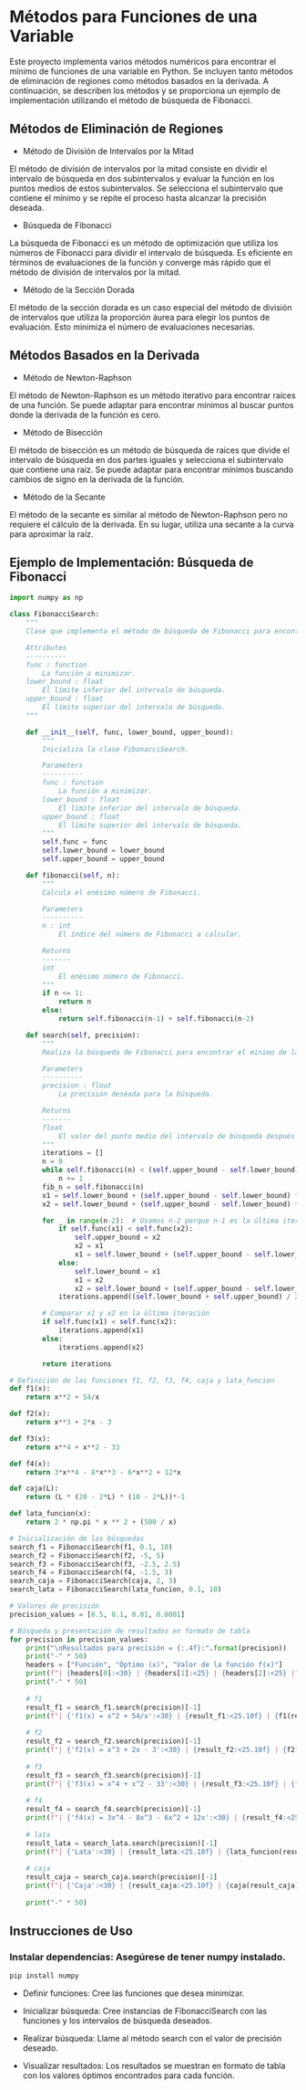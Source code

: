 # Métodos para Funciones de una Variable

Este proyecto implementa varios métodos numéricos para encontrar el mínimo de funciones de una variable en Python. Se incluyen tanto métodos de eliminación de regiones como métodos basados en la derivada. A continuación, se describen los métodos y se proporciona un ejemplo de implementación utilizando el método de búsqueda de Fibonacci.

## Métodos de Eliminación de Regiones

* Método de División de Intervalos por la Mitad

El método de división de intervalos por la mitad consiste en dividir el intervalo de búsqueda en dos subintervalos y evaluar la función en los puntos medios de estos subintervalos. Se selecciona el subintervalo que contiene el mínimo y se repite el proceso hasta alcanzar la precisión deseada.

* Búsqueda de Fibonacci

La búsqueda de Fibonacci es un método de optimización que utiliza los números de Fibonacci para dividir el intervalo de búsqueda. Es eficiente en términos de evaluaciones de la función y converge más rápido que el método de división de intervalos por la mitad.

* Método de la Sección Dorada

El método de la sección dorada es un caso especial del método de división de intervalos que utiliza la proporción áurea para elegir los puntos de evaluación. Esto minimiza el número de evaluaciones necesarias.

## Métodos Basados en la Derivada

* Método de Newton-Raphson

El método de Newton-Raphson es un método iterativo para encontrar raíces de una función. Se puede adaptar para encontrar mínimos al buscar puntos donde la derivada de la función es cero.

* Método de Bisección

El método de bisección es un método de búsqueda de raíces que divide el intervalo de búsqueda en dos partes iguales y selecciona el subintervalo que contiene una raíz. Se puede adaptar para encontrar mínimos buscando cambios de signo en la derivada de la función.

* Método de la Secante

El método de la secante es similar al método de Newton-Raphson pero no requiere el cálculo de la derivada. En su lugar, utiliza una secante a la curva para aproximar la raíz.

## Ejemplo de Implementación: Búsqueda de Fibonacci

```python
import numpy as np

class FibonacciSearch:
    """
    Clase que implementa el método de búsqueda de Fibonacci para encontrar el mínimo de una función.

    Attributes
    ----------
    func : function
        La función a minimizar.
    lower_bound : float
        El límite inferior del intervalo de búsqueda.
    upper_bound : float
        El límite superior del intervalo de búsqueda.
    """

    def __init__(self, func, lower_bound, upper_bound):
        """
        Inicializa la clase FibonacciSearch.

        Parameters
        ----------
        func : function
            La función a minimizar.
        lower_bound : float
            El límite inferior del intervalo de búsqueda.
        upper_bound : float
            El límite superior del intervalo de búsqueda.
        """
        self.func = func
        self.lower_bound = lower_bound
        self.upper_bound = upper_bound

    def fibonacci(self, n):
        """
        Calcula el enésimo número de Fibonacci.

        Parameters
        ----------
        n : int
            El índice del número de Fibonacci a calcular.

        Returns
        -------
        int
            El enésimo número de Fibonacci.
        """
        if n <= 1:
            return n
        else:
            return self.fibonacci(n-1) + self.fibonacci(n-2)

    def search(self, precision):
        """
        Realiza la búsqueda de Fibonacci para encontrar el mínimo de la función.

        Parameters
        ----------
        precision : float
            La precisión deseada para la búsqueda.

        Returns
        -------
        float
            El valor del punto medio del intervalo de búsqueda después de cada iteración.
        """
        iterations = []
        n = 0
        while self.fibonacci(n) < (self.upper_bound - self.lower_bound) / precision:
            n += 1
        fib_n = self.fibonacci(n)
        x1 = self.lower_bound + (self.upper_bound - self.lower_bound) * self.fibonacci(n-2) / fib_n
        x2 = self.lower_bound + (self.upper_bound - self.lower_bound) * self.fibonacci(n-1) / fib_n

        for _ in range(n-2):  # Usamos n-2 porque n-1 es la última iteración
            if self.func(x1) < self.func(x2):
                self.upper_bound = x2
                x2 = x1
                x1 = self.lower_bound + (self.upper_bound - self.lower_bound) * self.fibonacci(n-3) / fib_n
            else:
                self.lower_bound = x1
                x1 = x2
                x2 = self.lower_bound + (self.upper_bound - self.lower_bound) * self.fibonacci(n-2) / fib_n
            iterations.append((self.lower_bound + self.upper_bound) / 2)

        # Comparar x1 y x2 en la última iteración
        if self.func(x1) < self.func(x2):
            iterations.append(x1)
        else:
            iterations.append(x2)

        return iterations

# Definición de las funciones f1, f2, f3, f4, caja y lata_funcion
def f1(x):
    return x**2 + 54/x

def f2(x):
    return x**3 + 2*x - 3

def f3(x):
    return x**4 + x**2 - 33

def f4(x):
    return 3*x**4 - 8*x**3 - 6*x**2 + 12*x

def caja(L):
    return (L * (20 - 2*L) * (10 - 2*L))*-1

def lata_funcion(x):
    return 2 * np.pi * x ** 2 + (500 / x)

# Inicialización de las búsquedas
search_f1 = FibonacciSearch(f1, 0.1, 10)
search_f2 = FibonacciSearch(f2, -5, 5)
search_f3 = FibonacciSearch(f3, -2.5, 2.5)
search_f4 = FibonacciSearch(f4, -1.5, 3)
search_caja = FibonacciSearch(caja, 2, 3)
search_lata = FibonacciSearch(lata_funcion, 0.1, 10)

# Valores de precisión
precision_values = [0.5, 0.1, 0.01, 0.0001]

# Búsqueda y presentación de resultados en formato de tabla
for precision in precision_values:
    print("\nResultados para precisión = {:.4f}:".format(precision))
    print("-" * 50)
    headers = ["Función", "Óptimo (x)", "Valor de la función f(x)"]
    print(f"| {headers[0]:<30} | {headers[1]:<25} | {headers[2]:<25} |")
    print("-" * 50)
    
    # f1
    result_f1 = search_f1.search(precision)[-1]
    print(f"| {'f1(x) = x^2 + 54/x':<30} | {result_f1:<25.10f} | {f1(result_f1):<25.10f} |")
    
    # f2
    result_f2 = search_f2.search(precision)[-1]
    print(f"| {'f2(x) = x^3 + 2x - 3':<30} | {result_f2:<25.10f} | {f2(result_f2):<25.10f} |")
    
    # f3
    result_f3 = search_f3.search(precision)[-1]
    print(f"| {'f3(x) = x^4 + x^2 - 33':<30} | {result_f3:<25.10f} | {f3(result_f3):<25.10f} |")
    
    # f4
    result_f4 = search_f4.search(precision)[-1]
    print(f"| {'f4(x) = 3x^4 - 8x^3 - 6x^2 + 12x':<30} | {result_f4:<25.10f} | {f4(result_f4):<25.10f} |")
    
    # lata
    result_lata = search_lata.search(precision)[-1]
    print(f"| {'Lata':<30} | {result_lata:<25.10f} | {lata_funcion(result_lata):<25.10f} |")
    
    # caja
    result_caja = search_caja.search(precision)[-1]
    print(f"| {'Caja':<30} | {result_caja:<25.10f} | {caja(result_caja):<25.10f} |")
    
    print("-" * 50)
```
## Instrucciones de Uso
### Instalar dependencias: Asegúrese de tener numpy instalado.

```bash
pip install numpy
```
* Definir funciones: Cree las funciones que desea minimizar.

* Inicializar búsqueda: Cree instancias de FibonacciSearch con las funciones y los intervalos de búsqueda deseados.

* Realizar búsqueda: Llame al método search con el valor de precisión deseado.

* Visualizar resultados: Los resultados se muestran en formato de tabla con los valores óptimos encontrados para cada función.

